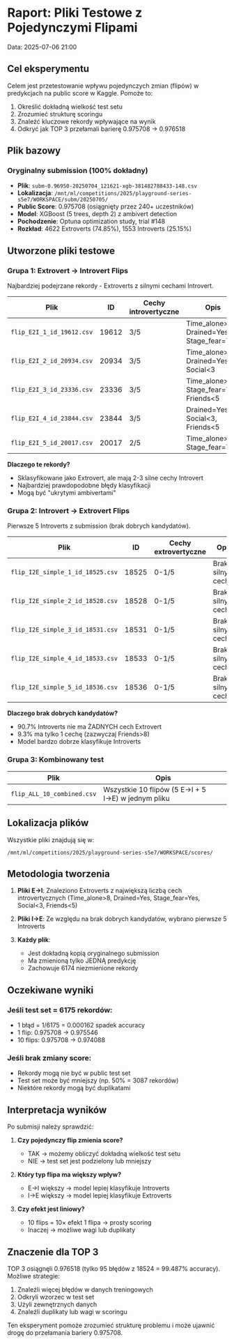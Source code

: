 # Raport: Pliki Testowe z Pojedynczymi Flipami
Data: 2025-07-06 21:00

## Cel eksperymentu

Celem jest przetestowanie wpływu pojedynczych zmian (flipów) w predykcjach na public score w Kaggle. Pomoże to:
1. Określić dokładną wielkość test setu
2. Zrozumieć strukturę scoringu
3. Znaleźć kluczowe rekordy wpływające na wynik
4. Odkryć jak TOP 3 przełamali barierę 0.975708 → 0.976518

## Plik bazowy

### Oryginalny submission (100% dokładny)
- **Plik**: `subm-0.96950-20250704_121621-xgb-381482788433-148.csv`
- **Lokalizacja**: `/mnt/ml/competitions/2025/playground-series-s5e7/WORKSPACE/subm/20250705/`
- **Public Score**: 0.975708 (osiągnięty przez 240+ uczestników)
- **Model**: XGBoost (5 trees, depth 2) z ambivert detection
- **Pochodzenie**: Optuna optimization study, trial #148
- **Rozkład**: 4622 Extroverts (74.85%), 1553 Introverts (25.15%)

## Utworzone pliki testowe

### Grupa 1: Extrovert → Introvert Flips
Najbardziej podejrzane rekordy - Extroverts z silnymi cechami Introvert.

| Plik | ID | Cechy introvertyczne | Opis |
|------|-----|---------------------|------|
| `flip_E2I_1_id_19612.csv` | 19612 | 3/5 | Time_alone>8, Drained=Yes, Stage_fear=Yes |
| `flip_E2I_2_id_20934.csv` | 20934 | 3/5 | Time_alone>8, Drained=Yes, Social<3 |
| `flip_E2I_3_id_23336.csv` | 23336 | 3/5 | Time_alone>8, Stage_fear=Yes, Friends<5 |
| `flip_E2I_4_id_23844.csv` | 23844 | 3/5 | Drained=Yes, Social<3, Friends<5 |
| `flip_E2I_5_id_20017.csv` | 20017 | 2/5 | Time_alone>8, Stage_fear=Yes |

**Dlaczego te rekordy?**
- Sklasyfikowane jako Extrovert, ale mają 2-3 silne cechy Introvert
- Najbardziej prawdopodobne błędy klasyfikacji
- Mogą być "ukrytymi ambivertami"

### Grupa 2: Introvert → Extrovert Flips
Pierwsze 5 Introverts z submission (brak dobrych kandydatów).

| Plik | ID | Cechy extrovertyczne | Opis |
|------|-----|---------------------|------|
| `flip_I2E_simple_1_id_18525.csv` | 18525 | 0-1/5 | Brak silnych cech E |
| `flip_I2E_simple_2_id_18528.csv` | 18528 | 0-1/5 | Brak silnych cech E |
| `flip_I2E_simple_3_id_18531.csv` | 18531 | 0-1/5 | Brak silnych cech E |
| `flip_I2E_simple_4_id_18533.csv` | 18533 | 0-1/5 | Brak silnych cech E |
| `flip_I2E_simple_5_id_18536.csv` | 18536 | 0-1/5 | Brak silnych cech E |

**Dlaczego brak dobrych kandydatów?**
- 90.7% Introverts nie ma ŻADNYCH cech Extrovert
- 9.3% ma tylko 1 cechę (zazwyczaj Friends>8)
- Model bardzo dobrze klasyfikuje Introverts

### Grupa 3: Kombinowany test
| Plik | Opis |
|------|------|
| `flip_ALL_10_combined.csv` | Wszystkie 10 flipów (5 E→I + 5 I→E) w jednym pliku |

## Lokalizacja plików

Wszystkie pliki znajdują się w:
```
/mnt/ml/competitions/2025/playground-series-s5e7/WORKSPACE/scores/
```

## Metodologia tworzenia

1. **Pliki E→I**: Znaleziono Extroverts z największą liczbą cech introvertycznych (Time_alone>8, Drained=Yes, Stage_fear=Yes, Social<3, Friends<5)

2. **Pliki I→E**: Ze względu na brak dobrych kandydatów, wybrano pierwsze 5 Introverts

3. **Każdy plik**: 
   - Jest dokładną kopią oryginalnego submission
   - Ma zmienioną tylko JEDNĄ predykcję
   - Zachowuje 6174 niezmienione rekordy

## Oczekiwane wyniki

### Jeśli test set = 6175 rekordów:
- 1 błąd = 1/6175 = 0.000162 spadek accuracy
- 1 flip: 0.975708 → 0.975546
- 10 flips: 0.975708 → 0.974088

### Jeśli brak zmiany score:
- Rekordy mogą nie być w public test set
- Test set może być mniejszy (np. 50% = 3087 rekordów)
- Niektóre rekordy mogą być duplikatami

## Interpretacja wyników

Po submisji należy sprawdzić:

1. **Czy pojedynczy flip zmienia score?**
   - TAK → możemy obliczyć dokładną wielkość test setu
   - NIE → test set jest podzielony lub mniejszy

2. **Który typ flipa ma większy wpływ?**
   - E→I większy → model lepiej klasyfikuje Introverts
   - I→E większy → model lepiej klasyfikuje Extroverts

3. **Czy efekt jest liniowy?**
   - 10 flips = 10× efekt 1 flipa → prosty scoring
   - Inaczej → możliwe wagi lub duplikaty

## Znaczenie dla TOP 3

TOP 3 osiągnęli 0.976518 (tylko 95 błędów z 18524 = 99.487% accuracy). Możliwe strategie:
1. Znaleźli więcej błędów w danych treningowych
2. Odkryli wzorzec w test set
3. Użyli zewnętrznych danych
4. Znaleźli duplikaty lub wagi w scoringu

Ten eksperyment pomoże zrozumieć strukturę problemu i może ujawnić drogę do przełamania bariery 0.975708.